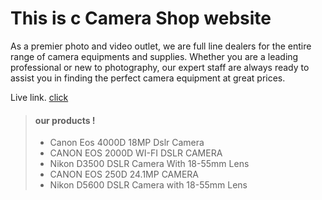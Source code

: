 # This is c Camera Shop website
As a premier photo and video outlet, we are full line dealers for the entire range of camera equipments and supplies.
Whether you are a leading professional or new to photography, our expert staff are always ready to assist you in finding the perfect camera equipment at great prices.

Live link. [click](#)

> #### our products !
>
> - Canon Eos 4000D 18MP Dslr Camera
> - CANON EOS 2000D WI-FI DSLR CAMERA
> - Nikon D3500 DSLR Camera With 18-55mm Lens
> - CANON EOS 250D 24.1MP CAMERA
> - Nikon D5600 DSLR Camera with 18-55mm Lens